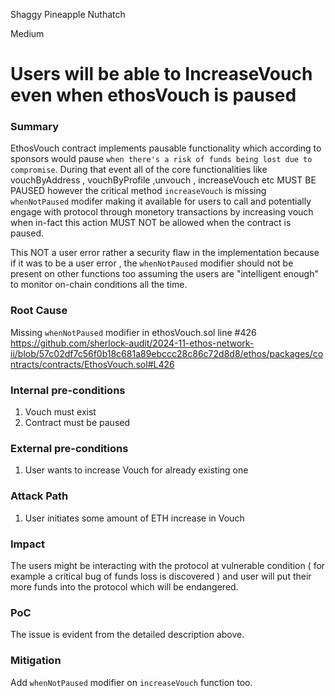 Shaggy Pineapple Nuthatch

Medium

# Users will be able to IncreaseVouch even when ethosVouch is paused

### Summary

EthosVouch contract implements pausable functionality which according to sponsors would pause `when there's a risk of funds being lost due to compromise`. During that event all of the core functionalities like vouchByAddress , vouchByProfile ,unvouch , increaseVouch etc MUST BE PAUSED however the critical method `increaseVouch` is missing `whenNotPaused` modifer making it available for users to call and potentially engage with protocol through monetory transactions by increasing vouch when in-fact this action MUST NOT be allowed when the contract is paused.

This NOT a user error rather a security flaw in the implementation because if it was to be a user error , the `whenNotPaused` modifier should not be present on other functions too assuming the users are "intelligent enough" to monitor on-chain conditions all the time.


### Root Cause

Missing `whenNotPaused` modifier in ethosVouch.sol line #426
https://github.com/sherlock-audit/2024-11-ethos-network-ii/blob/57c02df7c56f0b18c681a89ebccc28c86c72d8d8/ethos/packages/contracts/contracts/EthosVouch.sol#L426

### Internal pre-conditions

1. Vouch must exist
2. Contract must be paused

### External pre-conditions

1. User wants to increase Vouch for already existing one

### Attack Path

1. User initiates some amount of ETH increase in Vouch

### Impact

The users might be interacting with the protocol at vulnerable condition ( for example a critical bug of funds loss is discovered ) and user will put their more funds into the protocol which will be endangered.

### PoC

The issue is evident from the detailed description above.

### Mitigation

Add `whenNotPaused` modifier on `increaseVouch` function too.